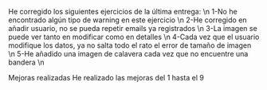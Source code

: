 He corregido los siguientes ejercicios de la última entrega: \n
1-No he encontrado algún tipo de warning en este ejercicio \n
2-He corregido en añadir usuario, no se pueda repetir emails ya registrados \n
3-La imagen se puede ver tanto en modificar como en detalles \n
4-Cada vez que el usuario modifique los datos, ya no salta todo el rato el error de tamaño de imagen \n
5-He añadido una imagen de calavera cada vez que no encuentre una bandera \n

Mejoras realizadas
He realizado las mejoras del 1 hasta el 9
